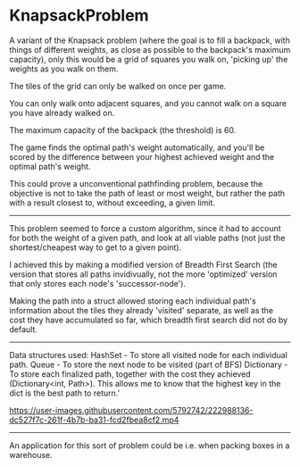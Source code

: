 # KnapsackProblem

A variant of the Knapsack problem (where the goal is to fill a backpack, with things of different weights, as close as possible to the backpack's maximum capacity), only this would be a grid of squares you walk on, 'picking up' the weights as you walk on them.

The tiles of the grid can only be walked on once per game.

You can only walk onto adjacent squares, and you cannot walk on a square you have already walked on.

The maximum capacity of the backpack (the threshold) is 60.

The game finds the optimal path's weight automatically, and you'll be scored by the difference between your highest achieved weight and the optimal path's weight.

This could prove a unconventional pathfinding problem, because the objective is not to take the path of least or most weight, but rather the path with a result closest to, without exceeding, a given limit.

-----

This problem seemed to force a custom algorithm, since it had to account for both the weight of a given path, and look at all viable paths (not just the shortest/cheapest way to get to a given point).

I achieved this by making a modified version of Breadth First Search (the version that stores all paths invidivually, not the more 'optimized' version that only stores each node's 'successor-node').

Making the path into a struct allowed storing each individual path's information about the tiles they already 'visited' separate, as well as the cost they have accumulated so far, which breadth first search did not do by default. 

----

Data structures used:
HashSet - To store all visited node for each individual path.
Queue - To store the next node to be visited (part of BFS)
Dictionary - To store each finalized path, together with the cost they achieved (Dictionary<int, Path>). This allows me to know that the highest key in the dict is the best path to return.'

https://user-images.githubusercontent.com/5792742/222988136-dc527f7c-261f-4b7b-ba31-fcd2fbea8cf2.mp4

----

An application for this sort of problem could be i.e. when packing boxes in a warehouse.


